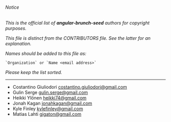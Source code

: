 ###### Notice

*This is the official list of **angular-brunch-seed** authors for copyright purposes.*

*This file is distinct from the CONTRIBUTORS file. See the latter for an
explanation.*

*Names should be added to this file as:*

	`Organization` or `Name <email address>`

*Please keep the list sorted.*

* * *

- Costantino Giuliodori <costantino.giuliodori@gmail.com>
- Gulin Serge <gulin.serge@gmail.com>
- Heikki Ylönen <heikki74@gmail.com>
- Jonah Kagan <jonahkagan@gmail.com>
- Kyle Finley <kylefinley@gmail.com>
- Matias Lahti <gigaton@gmail.com>
